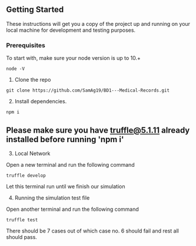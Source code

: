 ## Getting Started

These instructions will get you a copy of the project up and running on your local machine for development and testing purposes.

### Prerequisites

To start with, make sure your node version is up to 10.+

```
node -V
```

1. Clone the repo

```
git clone https://github.com/SamAg19/BD1---Medical-Records.git
```

2. Install dependencies.

```
npm i
```

## Please make sure you have truffle@5.1.11 already installed before running 'npm i'

3. Local Network

Open a new terminal and run the following command

```
truffle develop
```

Let this terminal run until we finish our simulation

4. Running the simulation test file

Open another terminal and run the following command

```
truffle test
```
There should be 7 cases out of which case no. 6 should fail and rest all should pass.
